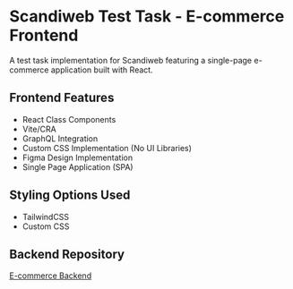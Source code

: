 # Scandiweb Test Task - E-commerce Frontend

A test task implementation for Scandiweb featuring a single-page e-commerce application built with React.

## Frontend Features
- React Class Components
- Vite/CRA
- GraphQL Integration
- Custom CSS Implementation (No UI Libraries)
- Figma Design Implementation
- Single Page Application (SPA)

## Styling Options Used
- TailwindCSS
- Custom CSS

## Backend Repository
[E-commerce Backend](https://github.com/Ali-Mohamed-Abdelmawla/Ecommerce.git)